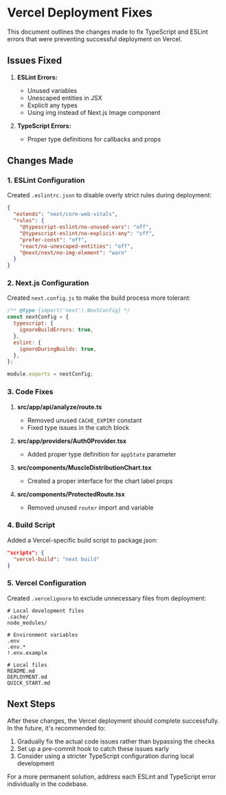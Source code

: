 # Vercel Deployment Fixes

This document outlines the changes made to fix TypeScript and ESLint errors that were preventing successful deployment on Vercel.

## Issues Fixed

1. **ESLint Errors:**

   - Unused variables
   - Unescaped entities in JSX
   - Explicit any types
   - Using img instead of Next.js Image component

2. **TypeScript Errors:**
   - Proper type definitions for callbacks and props

## Changes Made

### 1. ESLint Configuration

Created `.eslintrc.json` to disable overly strict rules during deployment:

```json
{
  "extends": "next/core-web-vitals",
  "rules": {
    "@typescript-eslint/no-unused-vars": "off",
    "@typescript-eslint/no-explicit-any": "off",
    "prefer-const": "off",
    "react/no-unescaped-entities": "off",
    "@next/next/no-img-element": "warn"
  }
}
```

### 2. Next.js Configuration

Created `next.config.js` to make the build process more tolerant:

```js
/** @type {import('next').NextConfig} */
const nextConfig = {
  typescript: {
    ignoreBuildErrors: true,
  },
  eslint: {
    ignoreDuringBuilds: true,
  },
};

module.exports = nextConfig;
```

### 3. Code Fixes

1. **src/app/api/analyze/route.ts**

   - Removed unused `CACHE_EXPIRY` constant
   - Fixed type issues in the catch block

2. **src/app/providers/Auth0Provider.tsx**

   - Added proper type definition for `appState` parameter

3. **src/components/MuscleDistributionChart.tsx**

   - Created a proper interface for the chart label props

4. **src/components/ProtectedRoute.tsx**
   - Removed unused `router` import and variable

### 4. Build Script

Added a Vercel-specific build script to package.json:

```json
"scripts": {
  "vercel-build": "next build"
}
```

### 5. Vercel Configuration

Created `.vercelignore` to exclude unnecessary files from deployment:

```
# Local development files
.cache/
node_modules/

# Environment variables
.env
.env.*
!.env.example

# Local files
README.md
DEPLOYMENT.md
QUICK_START.md
```

## Next Steps

After these changes, the Vercel deployment should complete successfully. In the future, it's recommended to:

1. Gradually fix the actual code issues rather than bypassing the checks
2. Set up a pre-commit hook to catch these issues early
3. Consider using a stricter TypeScript configuration during local development

For a more permanent solution, address each ESLint and TypeScript error individually in the codebase.
